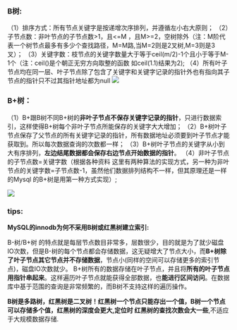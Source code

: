 ### B树:
（1）排序方式：所有节点关键字是按递增次序排列，并遵循左小右大原则；
（2）子节点数：非叶节点的子节点数>1，且<=M ，且M>=2，空树除外（注：M阶代表一个树节点最多有多少个查找路径，M=M路,当M=2则是2叉树,M=3则是3叉）；
（3）关键字数：枝节点的关键字数量大于等于ceil(m/2)-1个且小于等于M-1个（注：ceil()是个朝正无穷方向取整的函数 如ceil(1.1)结果为2);
（4）所有叶子节点均在同一层、叶子节点除了包含了关键字和关键字记录的指针外也有指向其子节点的指针只不过其指针地址都为null
![](https://img2022.cnblogs.com/blog/1457262/202211/1457262-20221126104853190-124772215.png)

### B+树：
（1）B+跟B树不同B+树的**非叶子节点不保存关键字记录的指针**，只进行数据索引，这样使得B+树每个非叶子节点所能保存的关键字大大增加；
（2）B+树叶子节点保存了父节点的所有关键字记录的指针，所有数据地址必须要到叶子节点才能获取到。所以每次数据查询的次数都一样；
（3）B+树叶子节点的关键字从小到大有序排列，**左边结尾数据都会保存右边节点开始数据的指针**。
（4）非叶子节点的子节点数=关键字数（根据各种资料 这里有两种算法的实现方式，另一种为非叶节点的关键字数=子节点数-1，虽然他们数据排列结构不一样，但其原理还是一样的Mysql 的B+树是用第一种方式实现）;

![](https://img2022.cnblogs.com/blog/1457262/202211/1457262-20221126105431559-1192238730.png)

### tips:

**MySQL的innodb为何不采用B树或红黑树建立索引:**

B-树/B+树 的特点就是每层节点数目非常多，层数很少，目的就是为了就少磁盘IO次数，但是B-树的每个节点都会存储数据，这无疑增大了节点大小，而**B+树除了叶子节点其它节点并不存储数据**，节点小(同样的空间可以存储更多的索引节点)，磁盘IO次数就少。
B+树所有的数据存储在叶子节点，并且将**所有的叶子节点用指针串起来**。这样遍历叶子节点就能获得全部数据，也**能进行区间访问**。在数据库中基于范围的查询是非常频繁的，而B树不支持这样的遍历操作。

**B树是多路树，红黑树是二叉树！红黑树一个节点只能存出一个值，B树一个节点可以存储多个值，红黑树的深度会更大,定位时 红黑树的查找次数会大一些**,不适应于大规模数据存储.

